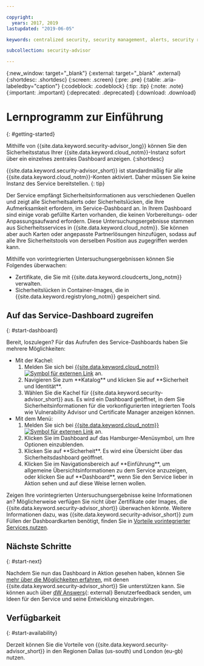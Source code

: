 ```yaml
---

copyright:
  years: 2017, 2019
lastupdated: "2019-06-05"

keywords: centralized security, security management, alerts, security risk, insights, threat detection

subcollection: security-advisor

---
```


{:new_window: target="_blank"}
{:external: target="_blank" .external}
{:shortdesc: .shortdesc}
{:screen: .screen}
{:pre: .pre}
{:table: .aria-labeledby="caption"}
{:codeblock: .codeblock}
{:tip: .tip}
{:note: .note}
{:important: .important}
{:deprecated: .deprecated}
{:download: .download}


# Lernprogramm zur Einführung
{: #getting-started}

Mithilfe von {{site.data.keyword.security-advisor_long}} können Sie den Sicherheitsstatus Ihrer {{site.data.keyword.cloud_notm}}-Instanz sofort über ein einzelnes zentrales Dashboard anzeigen.
{:shortdesc}

{{site.data.keyword.security-advisor_short}} ist standardmäßig für alle {{site.data.keyword.cloud_notm}}-Konten aktiviert. Daher müssen Sie keine Instanz des Service bereitstellen.
{: tip}

Der Service empfängt Sicherheitsinformationen aus verschiedenen Quellen und zeigt alle Sicherheitsalerts oder Sicherheitslücken, die Ihre Aufmerksamkeit erfordern, im Service-Dashboard an. In Ihrem Dashboard sind einige vorab gefüllte Karten vorhanden, die keinen Vorbereitungs- oder Anpassungsaufwand erfordern. Diese Untersuchungsergebnisse stammen aus Sicherheitsservices in {{site.data.keyword.cloud_notm}}. Sie können aber auch Karten oder angepasste Partnerlösungen hinzufügen, sodass auf alle Ihre Sicherheitstools von derselben Position aus zugegriffen werden kann.

Mithilfe von vorintegrierten Untersuchungsergebnissen können Sie Folgendes überwachen:

- Zertifikate, die Sie mit {{site.data.keyword.cloudcerts_long_notm}} verwalten.
- Sicherheitslücken in Container-Images, die in {{site.data.keyword.registrylong_notm}} gespeichert sind.



## Auf das Service-Dashboard zugreifen
{: #start-dashboard}

Bereit, loszulegen? Für das Aufrufen des Service-Dashboards haben Sie mehrere Möglichkeiten:

<ul>
  <li>Mit der Kachel:
    <ol>
      <li>Melden Sie sich bei <a href="https://cloud.ibm.com/login" target="_blank">{{site.data.keyword.cloud_notm}}<img src="../../icons/launch-glyph.svg" alt="Symbol für externen Link"></a> an.</li>
      <li>Navigieren Sie zum **Katalog** und klicken Sie auf **Sicherheit und Identität**.</li>
      <li>Wählen Sie die Kachel für {{site.data.keyword.security-advisor_short}} aus. Es wird ein Dashboard geöffnet, in dem Sie Sicherheitsinformationen für die vorkonfigurierten integrierten Tools wie Vulnerability Advisor und Certificate Manager anzeigen können.</li>
    </ol>
  </li>
  <li>Mit dem Menü:
    <ol>
      <li>Melden Sie sich bei <a href="https://cloud.ibm.com/login" target="_blank">{{site.data.keyword.cloud_notm}}<img src="../../icons/launch-glyph.svg" alt="Symbol für externen Link"></a> an.</li>
      <li>Klicken Sie im Dashboard auf das Hamburger-Menüsymbol, um Ihre Optionen einzublenden.</li>
      <li>Klicken Sie auf **Sicherheit**. Es wird eine Übersicht über das Sicherheitsdashboard geöffnet.</li>
      <li>Klicken Sie im Navigationsbereich auf **Einführung**, um allgemeine Übersichtsinformationen zu dem Service anzuzeigen, oder klicken Sie auf **Dashboard**, wenn Sie den Service lieber in Aktion sehen und auf diese Weise lernen wollen.</li>
    </ol>
  </li>
</ul>

Zeigen Ihre vorintegrierten Untersuchungsergebnisse keine Informationen an? Möglicherweise verfügen Sie nicht über Zertifikate oder Images, die {{site.data.keyword.security-advisor_short}} überwachen könnte. Weitere Informationen dazu, was {{site.data.keyword.security-advisor_short}} zum Füllen der Dashboardkarten benötigt, finden Sie in [Vorteile vorintegrierter Services nutzen](/docs/services/security-advisor?topic=security-advisor-setup-services).


## Nächste Schritte
{: #start-next}

Nachdem Sie nun das Dashboard in Aktion gesehen haben, können Sie [mehr über die Möglichkeiten erfahren](/docs/services/security-advisor?topic=security-advisor-about), mit denen {{site.data.keyword.security-advisor_short}} Sie unterstützen kann. Sie können auch über [dW Answers](https://developer.ibm.com){: external} Benutzerfeedback senden, um Ideen für den Service und seine Entwicklung einzubringen.


## Verfügbarkeit
{: #start-availability}

Derzeit können Sie die Vorteile von {{site.data.keyword.security-advisor_short}} in den Regionen Dallas (us-south) und London (eu-gb) nutzen.
